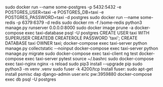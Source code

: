 sudo docker run --name some-postgres -p 5432:5432 -e POSTGRES_USER=taxi -e POSTGRES_DB=taxi -e POSTGRES_PASSWORD=taxi -d postgres
sudo docker run --name some-redis -p 6379:6379 -d redis
sudo docker rm -f /some-redis
python3 manage.py runserver 0.0.0.0:8000
sudo docker image prune -a
docker-compose exec taxi-database psql -U postgres
CREATE USER taxi WITH SUPERUSER CREATEDB CREATEROLE PASSWORD 'taxi';
CREATE DATABASE taxi OWNER taxi;
docker-compose exec taxi-server python manage.py collectstatic --noinput
docker-compose exec taxi-server python manage.py migrate
sudo  docker-compose exec taxi-client ng test
docker-compose exec taxi-server pytest
source ~/.bashrc
sudo  docker-compose exec taxi-nginx nginx -s reload
sudo pip3 install --upgrade pip
sudo python3 -m venv .venv
sudo fuser -k 4200/tcp
Install fuser: sudo apt-get install psmisc
dap django-admin user:eric pw:3959880
docker-compose exec db psql -U postgres
